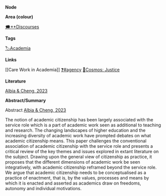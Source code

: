 **Node**

**Area (colour)**

[🗯️**Discourses](https://lean-sphynx-49b.notion.site/Discourses-ab06ed1436054e5b9bf0c0af92149114?pvs=21)

**Tags**

[🏷️Academia](https://lean-sphynx-49b.notion.site/Academia-11bd23c278674ec6843b89f1af801c4d?pvs=21)

**Links**

[[Care Work in Academia]] [❓#agency](https://lean-sphynx-49b.notion.site/Kind-11587210186680929d30e9ac15b3534c?pvs=21) [🌌Cosmos: Justice](https://lean-sphynx-49b.notion.site/Cosmos-Justice-e69b4d55d9594bd5be91fcae75164fac?pvs=21)

**Literature**

[Albia & Cheng, 2023](https://lean-sphynx-49b.notion.site/Albia-Cheng-2023-efc6943488564c47a58fef7913425bda?pvs=21)

**Abstract/Summary**

Abstract [Albia & Cheng, 2023](https://lean-sphynx-49b.notion.site/Albia-Cheng-2023-efc6943488564c47a58fef7913425bda?pvs=21)

The notion of academic citizenship has been largely associated with the service role which is a part of academic work seen as additional to teaching and research. The changing landscapes of higher education and the increasing diversity of academic work have prompted debates on what academic citizenship means. This paper challenges the conventional association of academic citizenship with the service role and presents a critical review of the key themes and issues explored in extant literature on the subject. Drawing upon the general view of citizenship as practice, it proposes that the different dimensions of academic work be seen integratively, with academic citizenship reframed beyond the service role. We argue that academic citizenship needs to be conceptualised as a practice of enactment, that is, by the values, processes and means by which it is enacted and asserted as academics draw on freedoms, autonomy and individual motivations.